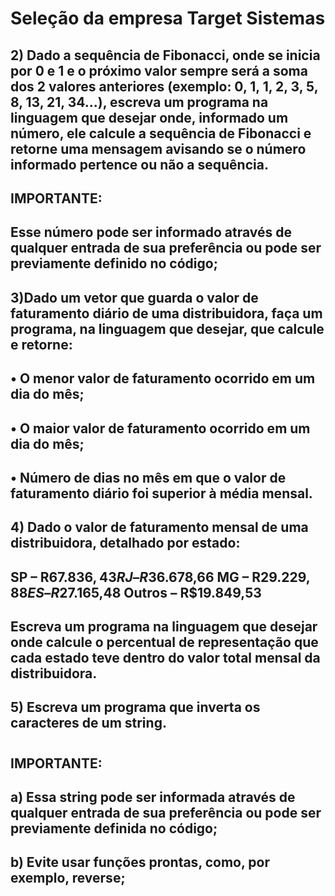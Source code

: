 
# Seleção da empresa Target Sistemas



##   2) Dado a sequência de Fibonacci, onde se inicia por 0 e 1 e o próximo valor sempre será a soma dos 2 valores anteriores (exemplo: 0, 1, 1, 2, 3, 5, 8, 13, 21, 34...), escreva um programa na linguagem que desejar onde, informado um número, ele calcule a sequência de Fibonacci e retorne uma mensagem avisando se o número informado pertence ou não a sequência. 
##   
##   IMPORTANTE:  
##   Esse número pode ser informado através de qualquer entrada de sua preferência ou pode ser previamente definido no código; 

##   3)Dado um vetor que guarda o valor de faturamento diário de uma distribuidora, faça um programa, na linguagem que desejar, que calcule e retorne: 

 ## • O menor valor de faturamento ocorrido em um dia do mês;
 ## • O maior valor de faturamento ocorrido em um dia do mês;
 ## • Número de dias no mês em que o valor de faturamento diário foi superior à média mensal.

##   4) Dado o valor de faturamento mensal de uma distribuidora, detalhado por estado:

## SP – R$67.836,43 RJ – R$36.678,66 MG – R$29.229,88 ES – R$27.165,48 Outros – R$19.849,53

## Escreva um programa na linguagem que desejar onde calcule o percentual de representação que cada estado teve dentro do valor total mensal da distribuidora.


##   5) Escreva um programa que inverta os caracteres de um string. 
#   
##   IMPORTANTE: 
##   	a) Essa string pode ser informada através de qualquer entrada de sua preferência ou pode ser previamente definida no código; 
##   	b) Evite usar funções prontas, como, por exemplo, reverse;




